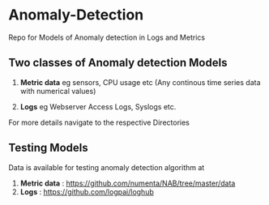 # Anomaly-Detection
Repo for Models of Anomaly detection in Logs and Metrics

## Two classes of Anomaly detection Models

1. __Metric data__ eg sensors, CPU usage etc (Any continous time series data with numerical values)

2. __Logs__ eg Webserver Access Logs, Syslogs etc. 

For more details navigate to the respective Directories

## Testing Models

Data is available for testing anomaly detection algorithm at

1. __Metric data__ : https://github.com/numenta/NAB/tree/master/data
2. __Logs__ : https://github.com/logpai/loghub
